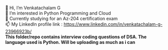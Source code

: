 👋 Hi, I’m Venkatachalam G<br>
👀 I’m interested in Python Programming and Cloud<br>
🌱 Currently studying for an Az-204 certification exam<br>
📫 My LinkedIn profile link : https://www.linkedin.com/in/venkatachalam-g-23966923b/<br>
<b font-size:20>This folder/repo contains interview coding questions of DSA. The language used is Python. Will be uploading as much as i can</b>
